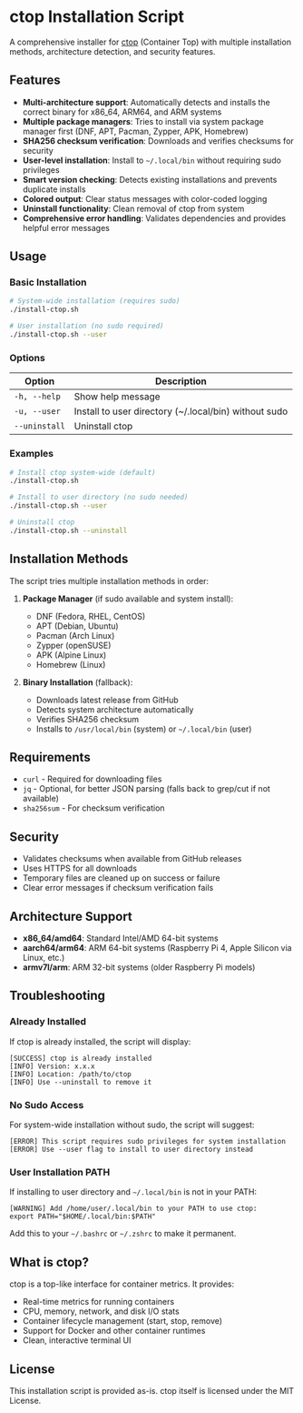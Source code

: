 # ctop Installation Script

A comprehensive installer for [ctop](https://github.com/bcicen/ctop) (Container Top) with multiple installation methods, architecture detection, and security features.

## Features

- **Multi-architecture support**: Automatically detects and installs the correct binary for x86_64, ARM64, and ARM systems
- **Multiple package managers**: Tries to install via system package manager first (DNF, APT, Pacman, Zypper, APK, Homebrew)
- **SHA256 checksum verification**: Downloads and verifies checksums for security
- **User-level installation**: Install to `~/.local/bin` without requiring sudo privileges
- **Smart version checking**: Detects existing installations and prevents duplicate installs
- **Colored output**: Clear status messages with color-coded logging
- **Uninstall functionality**: Clean removal of ctop from system
- **Comprehensive error handling**: Validates dependencies and provides helpful error messages

## Usage

### Basic Installation

```bash
# System-wide installation (requires sudo)
./install-ctop.sh

# User installation (no sudo required)
./install-ctop.sh --user
```

### Options

| Option | Description |
|--------|-------------|
| `-h, --help` | Show help message |
| `-u, --user` | Install to user directory (~/.local/bin) without sudo |
| `--uninstall` | Uninstall ctop |

### Examples

```bash
# Install ctop system-wide (default)
./install-ctop.sh

# Install to user directory (no sudo needed)
./install-ctop.sh --user

# Uninstall ctop
./install-ctop.sh --uninstall
```

## Installation Methods

The script tries multiple installation methods in order:

1. **Package Manager** (if sudo available and system install):
   - DNF (Fedora, RHEL, CentOS)
   - APT (Debian, Ubuntu)
   - Pacman (Arch Linux)
   - Zypper (openSUSE)
   - APK (Alpine Linux)
   - Homebrew (Linux)

2. **Binary Installation** (fallback):
   - Downloads latest release from GitHub
   - Detects system architecture automatically
   - Verifies SHA256 checksum
   - Installs to `/usr/local/bin` (system) or `~/.local/bin` (user)

## Requirements

- `curl` - Required for downloading files
- `jq` - Optional, for better JSON parsing (falls back to grep/cut if not available)
- `sha256sum` - For checksum verification

## Security

- Validates checksums when available from GitHub releases
- Uses HTTPS for all downloads
- Temporary files are cleaned up on success or failure
- Clear error messages if checksum verification fails

## Architecture Support

- **x86_64/amd64**: Standard Intel/AMD 64-bit systems
- **aarch64/arm64**: ARM 64-bit systems (Raspberry Pi 4, Apple Silicon via Linux, etc.)
- **armv7l/arm**: ARM 32-bit systems (older Raspberry Pi models)

## Troubleshooting

### Already Installed

If ctop is already installed, the script will display:

```
[SUCCESS] ctop is already installed
[INFO] Version: x.x.x
[INFO] Location: /path/to/ctop
[INFO] Use --uninstall to remove it
```

### No Sudo Access

For system-wide installation without sudo, the script will suggest:

```
[ERROR] This script requires sudo privileges for system installation
[ERROR] Use --user flag to install to user directory instead
```

### User Installation PATH

If installing to user directory and `~/.local/bin` is not in your PATH:

```
[WARNING] Add /home/user/.local/bin to your PATH to use ctop:
export PATH="$HOME/.local/bin:$PATH"
```

Add this to your `~/.bashrc` or `~/.zshrc` to make it permanent.

## What is ctop?

ctop is a top-like interface for container metrics. It provides:

- Real-time metrics for running containers
- CPU, memory, network, and disk I/O stats
- Container lifecycle management (start, stop, remove)
- Support for Docker and other container runtimes
- Clean, interactive terminal UI

## License

This installation script is provided as-is. ctop itself is licensed under the MIT License.
